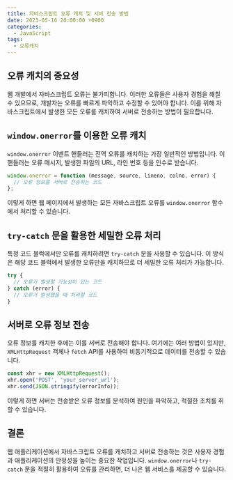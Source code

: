 ```yaml
---
title: 자바스크립트 오류 캐치 및 서버 전송 방법
date: 2023-05-16 20:00:00 +0900
categories:
  - JavaScript
tags:
  - 오류캐치
---
```



## 오류 캐치의 중요성

웹 개발에서 자바스크립트 오류는 불가피합니다. 이러한 오류들은 사용자 경험을 해칠 수 있으므로, 개발자는 오류를 빠르게 파악하고 수정할 수 있어야 합니다. 이를 위해 자바스크립트에서 발생한 모든 오류를 캐치하여 서버로 전송하는 방법이 필요합니다.

## `window.onerror`를 이용한 오류 캐치

`window.onerror` 이벤트 핸들러는 전역 오류를 캐치하는 가장 일반적인 방법입니다. 이 핸들러는 오류 메시지, 발생한 파일의 URL, 라인 번호 등을 인수로 받습니다.

```javascript
window.onerror = function (message, source, lineno, colno, error) {
  // 오류 정보를 서버로 전송하는 코드
};
```

이렇게 하면 웹 페이지에서 발생하는 모든 자바스크립트 오류를 `window.onerror` 함수에서 처리할 수 있습니다.

## `try-catch` 문을 활용한 세밀한 오류 처리

특정 코드 블럭에서만 오류를 캐치하려면 `try-catch` 문을 사용할 수 있습니다. 이 방식은 해당 코드 블럭에서 발생한 오류만을 캐치하므로 더 세밀한 오류 처리가 가능합니다.

```javascript
try {
  // 오류가 발생할 가능성이 있는 코드
} catch (error) {
  // 오류가 발생했을 때 처리할 코드
}
```

## 서버로 오류 정보 전송

오류 정보를 캐치한 후에는 이를 서버로 전송해야 합니다. 여기에는 여러 방법이 있지만, `XMLHttpRequest` 객체나 `fetch` API를 사용하여 비동기적으로 데이터를 전송할 수 있습니다.

```javascript
const xhr = new XMLHttpRequest();
xhr.open('POST', 'your_server_url');
xhr.send(JSON.stringify(errorInfo));
```

이렇게 하면 서버는 전송받은 오류 정보를 분석하여 원인을 파악하고, 적절한 조치를 취할 수 있습니다.

## 결론

웹 애플리케이션에서 자바스크립트 오류를 캐치하고 서버로 전송하는 것은 사용자 경험과 애플리케이션의 안정성을 높이는 중요한 작업입니다. `window.onerror`나 `try-catch` 문을 적절히 활용하여 오류를 관리하면, 더 나은 웹 서비스를 제공할 수 있습니다.